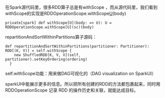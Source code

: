 在Spark源代码里，很多RDD算子总是有withScope ，而从源代码里，我们看到withScope的实现是RDDOperationScope.withScope[U](sc)(body)

```
private[spark] def withScope[U](body: => U): U = RDDOperationScope.withScope[U](sc)(body)
```

repartitionAndSortWithinPartitions算子源码：

```
def repartitionAndSortWithinPartitions(partitioner: Partitioner): RDD[(K, V)] = self.withScope {
    new ShuffledRDD[K, V, V](self, partitioner).setKeyOrdering(ordering)
  }
```

self.withScope功能：用来做DAG可视化的（DAG visualization on SparkUI）

sparkUI中能展示更多的信息。所以把所有创建的RDD的方法都包裹起来，同时用RDDOperationScope 记录 RDD 的操作历史和关联，就能达成目标。
